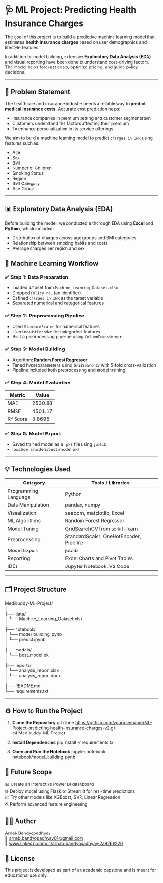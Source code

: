 # 🩺 ML Project: Predicting Health Insurance Charges 

The goal of this project is to build a predictive machine learning model that estimates **health insurance charges** based on user demographics and lifestyle features.

In addition to model building, extensive **Exploratory Data Analysis (EDA)** and visual reporting have been done to understand cost-driving factors. The model helps forecast costs, optimize pricing, and guide policy decisions.

---

## 📌 Problem Statement

The healthcare and insurance industry needs a reliable way to **predict medical insurance costs**. Accurate cost prediction helps:

- Insurance companies in premium setting and customer segmentation  
- Customers understand the factors affecting their premium  
- To enhance personalization in its service offerings  

We aim to build a machine learning model to predict `charges in INR` using features such as:

- Age  
- Sex  
- BMI  
- Number of Children  
- Smoking Status  
- Region  
- BMI Category  
- Age Group  

---

## 📊 Exploratory Data Analysis (EDA)

Before building the model, we conducted a thorough EDA using **Excel** and **Python**, which included:

- Distribution of charges across age groups and BMI categories  
- Relationship between smoking habits and costs  
- Average charges per region and sex  

## 🧠 Machine Learning Workflow

### ✅ Step 1: Data Preparation
- Loaded dataset from `Machine_Learning_Dataset.xlsx`  
- Dropped `Policy no.` (an identifier)  
- Defined `charges in INR` as the target variable  
- Separated numerical and categorical features  

### ✅ Step 2: Preprocessing Pipeline
- Used `StandardScaler` for numerical features  
- Used `OneHotEncoder` for categorical features  
- Built a preprocessing pipeline using `ColumnTransformer`  

### ✅ Step 3: Model Building
- Algorithm: **Random Forest Regressor**  
- Tuned hyperparameters using `GridSearchCV` with 5-fold cross-validation  
- Pipeline included both preprocessing and model training  

### ✅ Step 4: Model Evaluation

| Metric     | Value       |
|------------|-------------|
| MAE        | 2530.88     |
| RMSE       | 4501.17     |
| R² Score   | 0.8695      |

### ✅ Step 5: Model Export
- Saved trained model as a `.pkl` file using `joblib`
- location: /models/best_model.pkl 

---

## 💡 Technologies Used

| Category              | Tools / Libraries                       |
|-----------------------|------------------------------------------|
| Programming Language  | Python                                   |
| Data Manipulation     | pandas, numpy                            |
| Visualization         | seaborn, matplotlib, Excel               |
| ML Algorithms         | Random Forest Regressor                  |
| Model Tuning          | GridSearchCV from scikit-learn           |
| Preprocessing         | StandardScaler, OneHotEncoder, Pipeline  |
| Model Export          | joblib                                   |
| Reporting             | Excel Charts and Pivot Tables            |
| IDEs                  | Jupyter Notebook, VS Code                |

---

## 🗂️ Project Structure

Medibuddy-ML-Project/ <br>
│ <br>
├── data/<br>
│ └── Machine_Learning_Dataset.xlsx<br>
│<br>
├── notebook/<br>
│ └── model_building.ipynb<br>
│ └── predict.ipynb<br>
│<br>
├── models/<br>
│ └── best_model.pkl<br>
│<br>
├── reports/<br>
│ └── analysis_report.xlsx<br>
│ └── analysis_report.docx<br>
│<br>
├── README.md<br>
└── requirements.txt<br>

---

## ⚙️ How to Run the Project

1. **Clone the Repository**
git clone https://github.com/yourusername/ML-Project-predicting-health-insurance-charges-v2.git <br>
cd Medibuddy-ML-Project

2. **Install Dependencies**
pip install -r requirements.txt
3. **Open and Run the Notebook**
jupyter notebook notebook/model_building.ipynb

## 🔮 Future Scope
📊 Create an interactive Power BI dashboard <br>
🌐 Deploy model using Flask or Streamlit for real-time predictions <br>
📈 Try other models like XGBoost, SVR, Linear Regression <br>
⛏️ Perform advanced feature engineering <br>

## 👨‍💻 Author
Arnab Bandyopadhyay <br>
📧 arnab.bandyopadhyay01@gmail.com <br>
🔗 www.linkedin.com/in/arnab-bandyopadhyay-2a9269220

## 📄 License
This project is developed as part of an academic capstone and is meant for educational use only.
